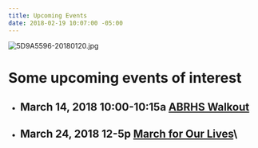 ```yaml
---
title: Upcoming Events
date: 2018-02-19 10:07:00 -05:00
---
```


![5D9A5596-20180120.jpg](/uploads/5D9A5596-20180120.jpg)

# Some upcoming events of interest

* ## March 14, 2018 10:00-10:15a  [ABRHS Walkout](https://actionnetwork.org/events/abrhs-walkout)


* ## March 24, 2018 12-5p [March for Our Lives](https://www.facebook.com/events/1607397545975790/permalink/1608185985896946/)\